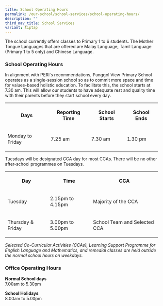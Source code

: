 ```yaml
---
title: School Operating Hours
permalink: /our-school/school-services/school-operating-hours/
description: ""
third_nav_title: School Services
variant: tiptap
---
```

<p>The school currently offers classes to Primary 1 to 6 students. The Mother
Tongue Languages that are offered are Malay Language, Tamil Language (Primary
1 to 5 only) and Chinese Language.</p>
<h3>School Operating Hours</h3>
<p>In alignment with PERI's recommendations, Punggol View Primary School
operates as a single-session school so as to commit more space and time
for values-based holistic education. To facilitate this, the school starts
at 7.30 am. This will allow our students to have adequate rest and quality
time with their parents before they start school every day.</p>
<table>
<tbody>
<tr>
<th rowspan="1" colspan="1">
<p>Days
<br>
</p>
</th>
<th rowspan="1" colspan="1">
<p>Reporting Time
<br>
</p>
</th>
<th rowspan="1" colspan="1">
<p>School Starts
<br>
</p>
</th>
<th rowspan="1" colspan="1">
<p>School Ends
<br>
</p>
</th>
</tr>
<tr>
<td rowspan="1" colspan="1">
<p>Monday to Friday
<br>
</p>
</td>
<td rowspan="1" colspan="1">
<p>7.25 am
<br>
</p>
</td>
<td rowspan="1" colspan="1">
<p>7.30 am</p>
</td>
<td rowspan="1" colspan="1">
<p>1.30 pm</p>
</td>
</tr>
</tbody>
</table>
<p>Tuesdays will be designated CCA day for most CCAs. There will be no other
after-school programmes on Tuesdays.</p>
<table>
<tbody>
<tr>
<th rowspan="1" colspan="1">
<p>Day</p>
</th>
<th rowspan="1" colspan="1">
<p>Time</p>
</th>
<th rowspan="1" colspan="1">
<p>CCA</p>
</th>
</tr>
<tr>
<td rowspan="1" colspan="1">
<p>Tuesday</p>
</td>
<td rowspan="1" colspan="1">
<p>2.15pm to 4.15pm</p>
</td>
<td rowspan="1" colspan="1">
<p>Majority of the CCA</p>
</td>
</tr>
<tr>
<td rowspan="1" colspan="1">
<p>Thursday &amp; Friday</p>
</td>
<td rowspan="1" colspan="1">
<p>3.00pm to 5.00pm</p>
</td>
<td rowspan="1" colspan="1">
<p>School Team and Selected CCA</p>
</td>
</tr>
</tbody>
</table>
<p><em>Selected Co-Curricular Activities (CCAs), Learning Support Programme for English Language and Mathematics, and remedial classes are held outside the normal school hours on weekdays.</em>
</p>
<h3>Office Operating Hours </h3>
<p><strong>Normal School days</strong> 
<br>7.00am to 5.30pm</p>
<p><strong>School Holidays</strong> 
<br>8.00am to 5.00pm</p>